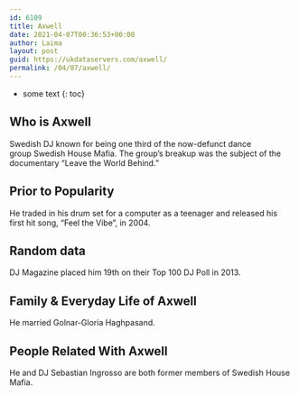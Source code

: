 ```yaml
---
id: 6109
title: Axwell
date: 2021-04-07T00:36:53+00:00
author: Laima
layout: post
guid: https://ukdataservers.com/axwell/
permalink: /04/07/axwell/
---
```


* some text
{: toc}


## Who is Axwell
                  
                  
                  
Swedish DJ known for being one third of the now-defunct dance group Swedish House Mafia. The group&#8217;s breakup was the subject of the documentary &#8220;Leave the World Behind.&#8221;
                  
              
            
              
            
                
                
                
## Prior to Popularity
                  
                  
                  
He traded in his drum set for a computer as a teenager and released his first hit song, &#8220;Feel the Vibe&#8221;, in 2004.
                  
              
            
              
            
                
                
                
## Random data
                  
                  
                  
DJ Magazine placed him 19th on their Top 100 DJ Poll in 2013.
                  
              
            
              
            
                
                
                
## Family & Everyday Life of Axwell
                  
                  
                  
He married Golnar-Gloria Haghpasand.
                  
              
            
              
            
                
                
                
## People Related With Axwell
                  
                  
                  
He and DJ Sebastian Ingrosso are both former members of Swedish House Mafia.
                  
              
            
              
            
                
              
            
              
              
            
            
              
            
          
          
          